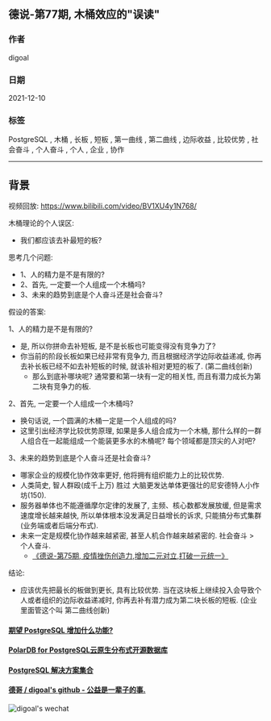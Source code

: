## 德说-第77期, 木桶效应的"误读"  
                            
### 作者                            
digoal                            
                            
### 日期                            
2021-12-10                         
                            
### 标签                         
PostgreSQL , 木桶 , 长板 , 短板 , 第一曲线 , 第二曲线 , 边际收益 , 比较优势 , 社会奋斗 , 个人奋斗 , 个人 , 企业 , 协作              
                          
----                          
                          
## 背景                          
视频回放: https://www.bilibili.com/video/BV1XU4y1N768/    
  
木桶理论的个人误区:   
- 我们都应该去补最短的板?    
  
思考几个问题:   
- 1、人的精力是不是有限的?   
- 2、首先, 一定要一个人组成一个木桶吗?  
- 3、未来的趋势到底是个人奋斗还是社会奋斗?   
  
假设的答案:  
  
1、人的精力是不是有限的?   
- 是, 所以你拼命去补短板, 是不是长板也可能变得没有竞争力了?   
- 你当前的阶段长板如果已经非常有竞争力, 而且根据经济学边际收益递减, 你再去补长板已经不如去补短板的时候, 就该补相对更短的板了. (第二曲线创新)  
    - 那么到底补哪块呢? 通常要和第一块有一定的相关性, 而且有潜力成长为第二块有竞争力的板.  
  
2、首先, 一定要一个人组成一个木桶吗?  
- 换句话说, 一个圆满的木桶一定是一个人组成的吗?   
- 这里引出经济学比较优势原理, 如果是多人组合成为一个木桶, 那什么样的一群人组合在一起能组成一个能装更多水的木桶呢? 每个领域都是顶尖的人对吧?   
  
3、未来的趋势到底是个人奋斗还是社会奋斗?     
- 哪家企业的规模化协作效率更好, 他将拥有组织能力上的比较优势.  
- 人类简史, 智人群殴(成千上万) 胜过 大脑更发达单体更强壮的尼安德特人小作坊(150).   
- 服务器单体也不能遵循摩尔定律的发展了, 主频、核心数都发展放缓, 但是需求速度增长越来越快, 所以单体根本没发满足日益增长的诉求, 只能搞分布式集群(业务端或者后端分布式).  
- 未来一定是规模化协作越来越紧密, 甚至人机合作越来越紧密的.  社会奋斗 > 个人奋斗.    
    - [《德说-第75期, 疫情挫伤创造力,增加二元对立,打破一元统一》](../202112/20211207_04.md)    
  
  
结论:  
- 应该优先把最长的板做到更长, 具有比较优势. 当在这块板上继续投入会导致个人或者组织的边际收益递减时, 你再去补有潜力成为第二块长板的短板. (企业里面管这个叫 第二曲线创新)  
  
  
  
  
#### [期望 PostgreSQL 增加什么功能?](https://github.com/digoal/blog/issues/76 "269ac3d1c492e938c0191101c7238216")
  
  
#### [PolarDB for PostgreSQL云原生分布式开源数据库](https://github.com/ApsaraDB/PolarDB-for-PostgreSQL "57258f76c37864c6e6d23383d05714ea")
  
  
#### [PostgreSQL 解决方案集合](https://yq.aliyun.com/topic/118 "40cff096e9ed7122c512b35d8561d9c8")
  
  
#### [德哥 / digoal's github - 公益是一辈子的事.](https://github.com/digoal/blog/blob/master/README.md "22709685feb7cab07d30f30387f0a9ae")
  
  
![digoal's wechat](../pic/digoal_weixin.jpg "f7ad92eeba24523fd47a6e1a0e691b59")
  
